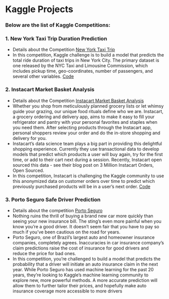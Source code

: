 # Kaggle Projects

### Below are the list of Kaggle Competitions:

### 1. New York Taxi Trip Duration Prediction
* Details about the Competition [New York Taxi Trip](https://www.kaggle.com/c/nyc-taxi-trip-duration)
* In this competition, Kaggle challenge is to build a model that predicts the total ride duration of taxi trips in New York City. The primary dataset is one released by the NYC Taxi and Limousine Commission, which includes pickup time, geo-coordinates, number of passengers, and several other variables. [Code](https://github.com/Atheros167/Kaggle_Projects/blob/master/NewYorkTaxiTrip.ipynb)

### 2. Instacart Market Basket Analysis
* Details about the Competition [Instacart Market Basket Analysis](https://www.kaggle.com/c/instacart-market-basket-analysis)
* Whether you shop from meticulously planned grocery lists or let whimsy guide your grazing, our unique food rituals define who we are. Instacart, a grocery ordering and delivery app, aims to make it easy to fill your refrigerator and pantry with your personal favorites and staples when you need them. After selecting products through the Instacart app, personal shoppers review your order and do the in-store shopping and delivery for you.
* Instacart’s data science team plays a big part in providing this delightful shopping experience. Currently they use transactional data to develop models that predict which products a user will buy again, try for the first time, or add to their cart next during a session. Recently, Instacart open sourced this data - see their blog post on 3 Million Instacart Orders, Open Sourced.
* In this competition, Instacart is challenging the Kaggle community to use this anonymized data on customer orders over time to predict which previously purchased products will be in a user’s next order. [Code](https://github.com/Atheros167/Kaggle_Projects/blob/master/Instacart_latest.ipynb)

### 3. Porto Seguro Safe Driver Prediction
* Details about the competition [Porto Seguro](https://www.kaggle.com/c/porto-seguro-safe-driver-prediction)
* Nothing ruins the thrill of buying a brand new car more quickly than seeing your new insurance bill. The sting’s even more painful when you know you’re a good driver. It doesn’t seem fair that you have to pay so much if you’ve been cautious on the road for years.
* Porto Seguro, one of Brazil’s largest auto and homeowner insurance companies, completely agrees. Inaccuracies in car insurance company’s claim predictions raise the cost of insurance for good drivers and reduce the price for bad ones.
* In this competition, you’re challenged to build a model that predicts the probability that a driver will initiate an auto insurance claim in the next year. While Porto Seguro has used machine learning for the past 20 years, they’re looking to Kaggle’s machine learning community to explore new, more powerful methods. A more accurate prediction will allow them to further tailor their prices, and hopefully make auto insurance coverage more accessible to more drivers
